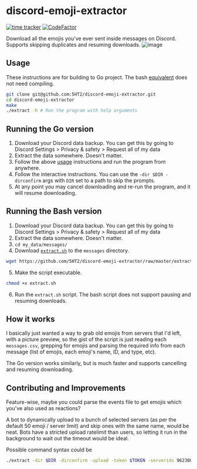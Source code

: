 # discord-emoji-extractor

[![time tracker](https://wakatime.com/badge/github/5HT2/discord-emoji-extractor.svg)](https://wakatime.com/badge/github/5HT2/discord-emoji-extractor)
[![CodeFactor](https://img.shields.io/codefactor/grade/github/5HT2/discord-emoji-extractor?logo=codefactor&logoColor=white)](https://www.codefactor.io/repository/github/5HT2/discord-emoji-extractor)

Download all the emojis you've ever sent inside messages on Discord. Supports skipping duplicates and resuming downloads.
![image](https://user-images.githubusercontent.com/17222512/133897865-45e69ee8-5214-43cf-87d8-01f96e43baac.png)

## Usage

These instructions are for building to Go project. 
The bash [equivalent](https://github.com/5HT2/discord-emoji-extractor/blob/master/extract.sh) does not need compiling.

```bash
git clone git@github.com:5HT2/discord-emoji-extractor.git
cd discord-emoji-extractor
make
./extract -h # Run the program with help arguments
```

## Running the Go version

1. Download your Discord data backup. You can get this by going to Discord Settings > Privacy & safety > Request all of my data
2. Extract the data somewhere. Doesn't matter.
3. Follow the above [usage](#Usage) instructions and run the program from anywhere.
4. Follow the interactive instructions. You can use the `-dir $DIR -dirconfirm` args with `DIR` set to a path to skip the prompts.
5. At any point you may cancel downloading and re-run the program, and it will resume downloading.

## Running the Bash version

1. Download your Discord data backup. You can get this by going to Discord Settings > Privacy & safety > Request all of my data
2. Extract the data somewhere. Doesn't matter.
3. `cd my_data/messages/`
4. Download [`extract.sh`](https://github.com/5HT2/discord-emoji-extractor/blob/master/extract.sh) to the `messages` directory.
```bash
wget https://github.com/5HT2/discord-emoji-extractor/raw/master/extract.sh
```
5. Make the script executable.
```bash
chmod +x extract.sh
```
6. Run the `extract.sh` script. The bash script does not support pausing and resuming downloads.

## How it works

I basically just wanted a way to grab old emojis from servers that I'd left, with a picture preview, so the gist of the
script is just reading each `messages.csv`, grepping for emojis and parsing the required info from each message 
(list of emojis, each emoji's name, ID, and type, etc).

The Go version works similarly, but is much faster and supports cancelling and resuming downloading.

## Contributing and Improvements

Feature-wise, maybe you could parse the events file to get emojis which you've also used as reactions?

A bot to dynamically upload to a bunch of selected servers (as per the default 50 emoji / server limit) and skip ones with the same name, would be neat. Bots have a stricted upload ratelimit than users, so letting it run in the background to wait out the timeout would be ideal.

Possible command syntax could be
```bash
./extract -dir $DIR -dirconfirm -upload -token $TOKEN -serverids 96230004047740928,785362280601616406,343525052332900352
```
